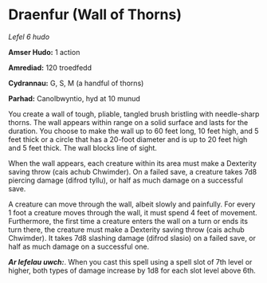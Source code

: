 # Draenfur (Wall of Thorns)

*Lefel 6 hudo*

**Amser Hudo:** 1 action

**Amrediad:** 120 troedfedd

**Cydrannau:** G, S, M (a handful of thorns)

**Parhad:** Canolbwyntio, hyd at 10  munud

You create a wall of tough, pliable, tangled brush bristling with needle-sharp thorns. The wall appears within range on a solid surface and lasts for the duration. You choose to make the wall up to 60 feet long, 10 feet high, and 5 feet thick or a circle that has a 20-foot diameter and is up to 20 feet high and 5 feet thick. The wall blocks line of sight.

When the wall appears, each creature within its area must make a Dexterity saving throw (cais achub Chwimder). On a failed save, a creature takes 7d8 piercing damage (difrod tyllu), or half as much damage on a successful save.

A creature can move through the wall, albeit slowly and painfully. For every 1 foot a creature moves through the wall, it must spend 4 feet of movement. Furthermore, the first time a creature enters the wall on a turn or ends its turn there, the creature must make a Dexterity saving throw (cais achub Chwimder). It takes 7d8 slashing damage (difrod slasio) on a failed save, or half as much damage on a successful one.

***Ar lefelau uwch:***. When you cast this spell using a spell slot of 7th level or higher, both types of damage increase by 1d8 for each slot level above 6th.